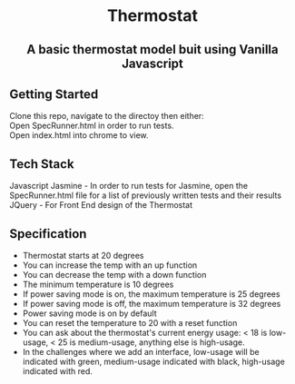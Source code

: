 <h1 align="center"> Thermostat </h1>
<h2 align="center"> A basic thermostat model buit using Vanilla Javascript</h2>



<h2 algin="center">Getting Started</h2>

Clone this repo, navigate to the directoy then either: </br>
Open SpecRunner.html in order to run tests. </br>
Open index.html into chrome to view.

<h2 align="centre">Tech Stack</h2>
Javascript
Jasmine - In order to run tests for Jasmine, open the SpecRunner.html file for a list of previously written tests and their results 
JQuery - For Front End design of the Thermostat


<h2 align="centre"> Specification </h2>
<ul>
  <li>Thermostat starts at 20 degrees</li>
  <li>You can increase the temp with an up function</li>
  <li>You can decrease the temp with a down function</li>
  <li>The minimum temperature is 10 degrees</li>
  <li>If power saving mode is on, the maximum temperature is 25 degrees</li>
  <li>If power saving mode is off, the maximum temperature is 32 degrees</li>
  <li>Power saving mode is on by default</li>
  <li>You can reset the temperature to 20 with a reset function</li>
  <li>You can ask about the thermostat's current energy usage: < 18 is low-usage, < 25 is medium-usage, anything else is high-usage.</li>
<li>In the challenges where we add an interface, low-usage will be indicated with green, medium-usage indicated with black, high-usage indicated with red.</li>
</ul>


